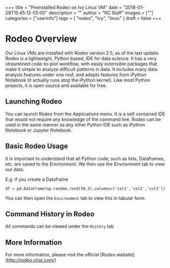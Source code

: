 +++
title = "Preinstalled Rodeo on Ivy Linux VM"
date = "2018-01-29T15:45:12-05:00"
description = ""
author = "RC Staff"
images = [""]
categories = ["userinfo"]
tags = [
    "rodeo", 
    "Ivy",
    "linux"
]
draft = false
+++

# Rodeo Overview

Our Linux VMs are installed with Rodeo version 2.5, as of the last update. Rodeo is a lightweight, Python based, IDE for data science.
It has a very streamlined code-to-plot workflow, with easily extensible packages that make it simple to 
analyze difficult patterns in data. It includes many data analysis features under one roof, and adopts features from 
iPython Notebook (it actually runs atop the iPython kernel). Like most Python projects, 
it is open source and available for free. 

## Launching Rodeo

You can launch Rodeo from the Applications menu. It is a self contained IDE that would not require any knowledge of the command line.
Rodeo can be used in the same manner as any other Python IDE such as iPython Notebook or Jupyter Notebook. 

## Basic Rodeo Usage

It is important to understand that all Python code, such as lists, Dataframes, etc. are saved to the 
*Environment*. We then use the Environment tab to view our data. 

E.g. if you create a Dataframe
 
	df = pd.DataFrame(np.random.rand(50,3),columns=['col1','col2','col3'])

You can then open the ```Environment``` tab to view this in tabular form. 

## Command History in Rodeo

All commands can be viewed under the ```History``` tab


## More Information

For more information, please visit the official [Rodeo website] (http://rodeo.yhat.com/)



